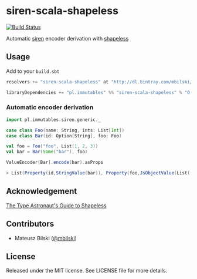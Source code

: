 # siren-scala-shapeless

[![Build Status](https://travis-ci.org/mbilski/siren-scala-shapeless.svg)](https://travis-ci.org/mbilski/siren-scala-shapeless)

Automatic [siren](https://github.com/yetu/siren-scala) encoder derivation with [shapeless](https://github.com/milessabin/shapeless)

## Usage

Add to your `build.sbt`
```scala
resolvers += "siren-scala-shapeless" at "http://dl.bintray.com/mbilski/maven/"

libraryDependencies += "pl.immutables" %% "siren-scala-shapeless" % "0.0.3"
```

### Automatic encoder derivation

```scala
import pl.immutables.siren.generic._

case class Foo(name: String, ints: List[Int])
case class Bar(id: Option[String], foo: Foo)

val foo = Foo("foo", List(1, 2, 3))
val bar = Bar(Some("bar"), foo)

ValueEncoder[Bar].encode(bar).asProps

> List(Property(id,StringValue(bar)), Property(foo,JsObjectValue(List((name,StringValue(foo)), (ints,JsArrayValue(List(NumberValue(1), NumberValue(2), NumberValue(3))))))))
```

## Acknowledgement

[The Type Astronaut's Guide to Shapeless](https://github.com/underscoreio/shapeless-guide)

## Contributors

+ Mateusz Bilski ([@mbilski](https://github.com/mbilski/))

## License

Released under the MIT license. See LICENSE file for more details.
